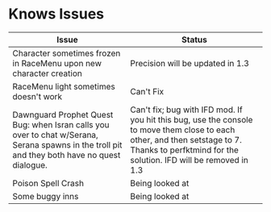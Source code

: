 # Knows Issues

| Issue | Status |
| ------------- | ------------- |
| Character sometimes frozen in RaceMenu upon new character creation | Precision will be updated in 1.3 |
| RaceMenu light sometimes doesn't work | Can't Fix |
| Dawnguard Prophet Quest Bug: when Isran calls you over to chat w/Serana, Serana spawns in the troll pit and they both have no quest dialogue. | Can't fix; bug with IFD mod. If you hit this bug, use the console to move them close to each other, and then setstage to 7. Thanks to perfktmind for the solution. IFD will be removed in 1.3
| Poison Spell Crash | Being looked at |
| Some buggy inns | Being looked at |
